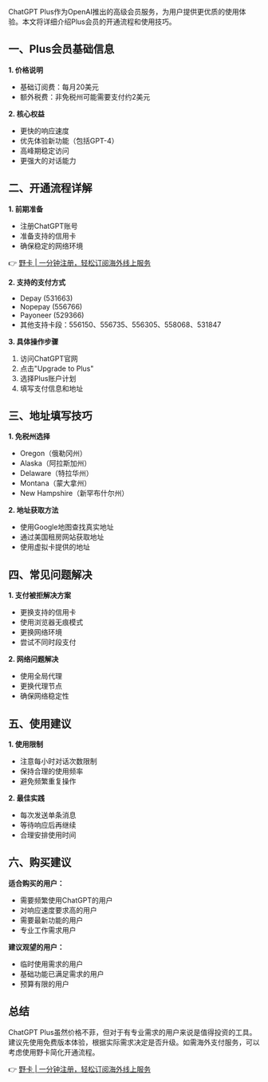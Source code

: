 ChatGPT Plus作为OpenAI推出的高级会员服务，为用户提供更优质的使用体验。本文将详细介绍Plus会员的开通流程和使用技巧。

## 一、Plus会员基础信息

**1. 价格说明**
- 基础订阅费：每月20美元
- 额外税费：非免税州可能需要支付约2美元

**2. 核心权益**
- 更快的响应速度
- 优先体验新功能（包括GPT-4）
- 高峰期稳定访问
- 更强大的对话能力

## 二、开通流程详解

**1. 前期准备**
- 注册ChatGPT账号
- 准备支持的信用卡
- 确保稳定的网络环境

👉 [野卡 | 一分钟注册，轻松订阅海外线上服务](https://bit.ly/bewildcard)

**2. 支持的支付方式**
- Depay (531663)
- Nopepay (556766)
- Payoneer (529366)
- 其他支持卡段：556150、556735、556305、558068、531847

**3. 具体操作步骤**
1. 访问ChatGPT官网
2. 点击"Upgrade to Plus"
3. 选择Plus账户计划
4. 填写支付信息和地址

## 三、地址填写技巧

**1. 免税州选择**
- Oregon（俄勒冈州）
- Alaska（阿拉斯加州）
- Delaware（特拉华州）
- Montana（蒙大拿州）
- New Hampshire（新罕布什尔州）

**2. 地址获取方法**
- 使用Google地图查找真实地址
- 通过美国租房网站获取地址
- 使用虚拟卡提供的地址

## 四、常见问题解决

**1. 支付被拒解决方案**
- 更换支持的信用卡
- 使用浏览器无痕模式
- 更换网络环境
- 尝试不同时段支付

**2. 网络问题解决**
- 使用全局代理
- 更换代理节点
- 确保网络稳定性

## 五、使用建议

**1. 使用限制**
- 注意每小时对话次数限制
- 保持合理的使用频率
- 避免频繁重复操作

**2. 最佳实践**
- 每次发送单条消息
- 等待响应后再继续
- 合理安排使用时间

## 六、购买建议

**适合购买的用户：**
- 需要频繁使用ChatGPT的用户
- 对响应速度要求高的用户
- 需要最新功能的用户
- 专业工作需求用户

**建议观望的用户：**
- 临时使用需求的用户
- 基础功能已满足需求的用户
- 预算有限的用户

## 总结

ChatGPT Plus虽然价格不菲，但对于有专业需求的用户来说是值得投资的工具。建议先使用免费版本体验，根据实际需求决定是否升级。如需海外支付服务，可以考虑使用野卡简化开通流程。

👉 [野卡 | 一分钟注册，轻松订阅海外线上服务](https://bit.ly/bewildcard)